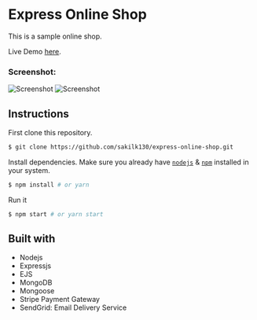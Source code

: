 # Express Online Shop

This is a sample online shop.

Live Demo [here](https://express-online-shop-1.herokuapp.com/).

### Screenshot:

![Screenshot](./Capture2.PNG)
![Screenshot](./Capture1.PNG)

## Instructions

First clone this repository.

```bash
$ git clone https://github.com/sakilk130/express-online-shop.git
```

Install dependencies. Make sure you already have [`nodejs`](https://nodejs.org/en/) & [`npm`](https://www.npmjs.com/) installed in your system.

```bash
$ npm install # or yarn
```

Run it

```bash
$ npm start # or yarn start
```

## Built with

- Nodejs
- Expressjs
- EJS
- MongoDB
- Mongoose
- Stripe Payment Gateway
- SendGrid: Email Delivery Service
